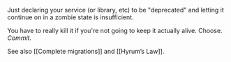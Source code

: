 Just declaring your service (or library, etc) to be "deprecated" and letting it continue on in a zombie state is insufficient.

You have to really kill it if you're not going to keep it actually alive. Choose. _Commit._

See also [[Complete migrations]] and [[Hyrum’s Law]].
